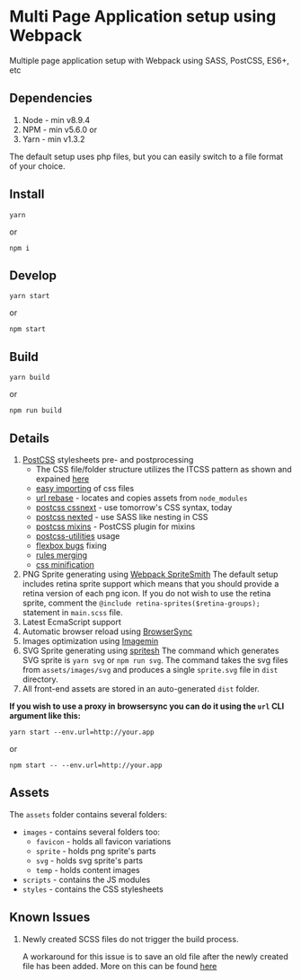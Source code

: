 # Multi Page Application setup using Webpack

Multiple page application setup with Webpack using SASS, PostCSS, ES6+, etc

## Dependencies

1. Node - min v8.9.4
2. NPM - min v5.6.0
   or
3. Yarn - min v1.3.2

The default setup uses php files, but you can easily switch to a file format of your choice.

## Install

```
yarn
```

or

```
npm i
```

## Develop

```
yarn start
```

or

```
npm start
```

## Build

```
yarn build
```

or

```
npm run build
```

## Details

1. [PostCSS](http://postcss.org/) stylesheets pre- and postprocessing
   * The CSS file/folder structure utilizes the ITCSS pattern as shown and expained [here](https://www.xfive.co/blog/itcss-scalable-maintainable-css-architecture/)
   * [easy importing](https://github.com/TrySound/postcss-easy-import) of css files
   * [url rebase](https://github.com/postcss/postcss-url) - locates and copies assets from `node_modules`
   * [postcss cssnext](http://cssnext.io/) - use tomorrow's CSS syntax, today
   * [postcss nexted](https://github.com/postcss/postcss-nested) - use SASS like nesting in CSS
   * [postcss mixins](https://github.com/postcss/postcss-mixins) - PostCSS plugin for mixins
   * [postcss-utilities](https://github.com/ismamz/postcss-utilities) usage
   * [flexbox bugs](https://github.com/luisrudge/postcss-flexbugs-fixes) fixing
   * [rules merging](https://github.com/ben-eb/postcss-merge-rules)
   * [css minification](http://cssnano.co/)
2. PNG Sprite generating using [Webpack SpriteSmith](https://github.com/mixtur/webpack-spritesmith)
   The default setup includes retina sprite support which means that you should provide a retina version of each png icon.
   If you do not wish to use the retina sprite, comment the `@include retina-sprites($retina-groups);` statement in `main.scss` file.
3. Latest EcmaScript support
4. Automatic browser reload using [BrowserSync](https://browsersync.io/)
5. Images optimization using [Imagemin](https://github.com/Klathmon/imagemin-webpack-plugin)
6. SVG Sprite generating using [spritesh](https://www.npmjs.com/package/spritesh)
   The command which generates SVG sprite is `yarn svg` or `npm run svg`.
   The command takes the svg files from `assets/images/svg` and produces a single `sprite.svg` file in `dist` directory.
7. All front-end assets are stored in an auto-generated `dist` folder.

**If you wish to use a proxy in browsersync you can do it using the `url` CLI argument like this:**

```
yarn start --env.url=http://your.app
```

or

```
npm start -- --env.url=http://your.app
```

## Assets

The `assets` folder contains several folders:

* `images` - contains several folders too:
  * `favicon` - holds all favicon variations
  * `sprite` - holds png sprite's parts
  * `svg` - holds svg sprite's parts
  * `temp` - holds content images
* `scripts` - contains the JS modules
* `styles` - contains the CSS stylesheets

## Known Issues

1. Newly created SCSS files do not trigger the build process.

   A workaround for this issue is to save an old file after the newly created file has been added.
   More on this can be found [here](https://github.com/sass/node-sass/issues/1891)
